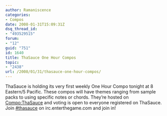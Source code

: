 ```yaml
---
author: Ramaniscence
categories:
- Compos
date: 2008-01-31T15:09:31Z
dsq_thread_id:
- "493529515"
forum:
- "12"
guid: "751"
id: 1640
title: ThaSauce One Hour Compos
topic:
- "2438"
url: /2008/01/31/thasauce-one-hour-compos/
---
```


ThaSauce is holding its very first weekly One Hour Compo tonight at 8 Eastern/5 Pacific. These compos will have themes ranging from sample packs to using specific notes or chords. They&#8217;re hosted on [Compo:ThaSauce](http://compo.thasauce.net/compos/view/OHC) and voting is open to everyone registered on ThaSauce. Join [#thasauce](irc://irc.enterthegame.com/thasauce) on irc.enterthegame.com and join in!